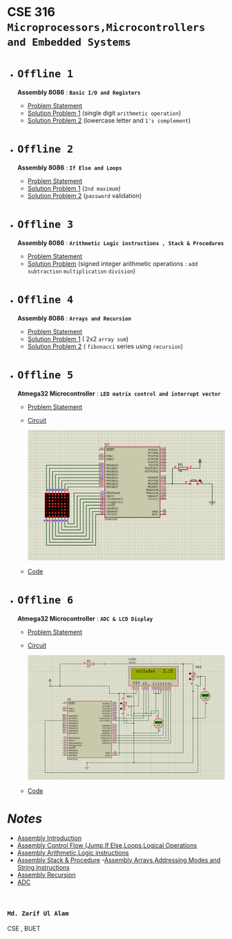 # **CSE 316 `Microprocessors,Microcontrollers and Embedded Systems`**
 
 - # **`Offline 1`**
  
    **Assembly 8086** : **`Basic I/O and Registers`**
   - [Problem Statement](Offline/Offline%201/Offline_1_Specification.pdf)
   - [Solution Problem 1](Offline/Offline%201/problem1.asm) (single digit `arithmetic operation`)
   - [Solution Problem 2](Offline/Offline%201/problem2.asm) (lowercase letter and `1's complement`)
  
 - # **`Offline 2`** 
  
    **Assembly 8086** : **`If Else and Loops`**
   - [Problem Statement](Offline/Offline%202/Offline_2_Specification.pdf)
   - [Solution Problem 1](Offline/Offline%202/problem1.asm) (`2nd maximum`)
   - [Solution Problem 2](Offline/Offline%202/problem2.asm) (`password` validation)

 - # **`Offline 3`** 
  
    **Assembly 8086** : **`Arithmetic Logic instructions , Stack & Procedures`**
   - [Problem Statement](/Offline/Offline%203/Offline_3_Specification.pdf)
   - [Solution Problem](/Offline/Offline%203/problem.asm) (signed integer arithmetic operations : `add` `subtraction` `multiplication` `division`)

 - # **`Offline 4`** 
  
    **Assembly 8086** : **`Arrays and Recursion`**
   - [Problem Statement](/Offline/Offline%204/Offline_4_Specification.pdf)
   - [Solution Problem 1](/Offline/Offline%204/problem1.asm) ( 2x2 `array sum`)
   - [Solution Problem 2](/Offline/Offline%204/problem2.asm) ( `fibonacci` series using `recursion`)

 - # **`Offline 5`** 
  
    **Atmega32 Microcontroller** : **`LED matrix control and interrupt vector`**
   - [Problem Statement](Offline/Offline%205/Offline%205%20Specification.pdf)
   - [Circuit](Offline/Offline%205/Circuit/LED_matrix.pdsprj)

      ![](Offline/Offline%205/Circuit/image.png)

   - [Code](Offline/Offline%205/Code/Code/main.c)

- # **`Offline 6`** 
  
    **Atmega32 Microcontroller** : **`ADC & LCD Display`**
   - [Problem Statement](Offline/Offline%206/Offline_6_Specification.pdf)
   - [Circuit](Offline/Offline%206/circuit.pdsprj)

      ![](Offline/Offline%206/image.png)

   - [Code](Offline/Offline%206/main.c)

# _**Notes**_

- [Assembly Introduction](Notes/01_Assembly__Introduction.pdf)
- [Assembly Control Flow (Jump,If Else,Loops,Logical Operations](Notes/02_Assembly__Control_Flow_(Jump_If_Else_Loops__Logical).pdf)
- [Assembly Arithmetic,Logic instructions](Notes/03_Assembly__Arithmetic__Logic_instructions.pdf)
- [Assembly Stack & Procedure](Notes/04_Assembly__Stack__Procedure.pdf)
-[Assembly Arrays,Addressing Modes and String Instructions](Notes/05_Assembly__Arrays_Addressing_Modes_and_String_Instructions.pdf)
- [Assembly Recursion](Notes/06_Assembly__Recursion.pdf)
- [ADC](Notes/07_ADC_in_ATMEGA32.pdf)

&nbsp;

### **`Md. Zarif Ul Alam`**
CSE , BUET